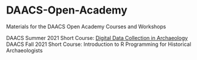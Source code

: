 # DAACS-Open-Academy
Materials for the DAACS Open Academy Courses and Workshops 

DAACS Summer 2021 Short Course: [Digital Data Collection in Archaeology](https://github.com/DAACS-Research-Consortium/DAACS-Open-Academy/blob/main/SSC2021README.md)
DAACS Fall 2021 Short Course: Introduction to R Programming for Historical Archaeologists

